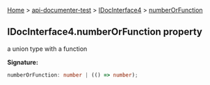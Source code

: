 [Home](./index) &gt; [api-documenter-test](./api-documenter-test.md) &gt; [IDocInterface4](./api-documenter-test.idocinterface4.md) &gt; [numberOrFunction](./api-documenter-test.idocinterface4.numberorfunction.md)

## IDocInterface4.numberOrFunction property

a union type with a function

<b>Signature:</b>

```typescript
numberOrFunction: number | (() => number);
```
